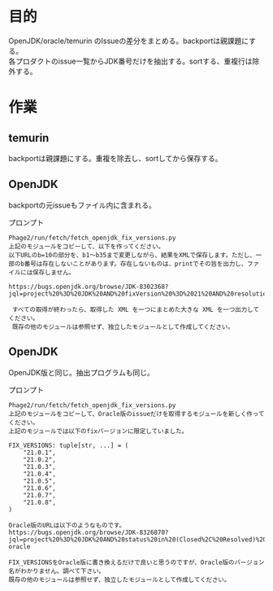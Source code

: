 # 目的

OpenJDK/oracle/temurin のIssueの差分をまとめる。backportは親課題にする。  
各プロダクトのissue一覧からJDK番号だけを抽出する。sortする、重複行は除外する。

# 作業

## temurin

backportは親課題にする。重複を除去し、sortしてから保存する。  

## OpenJDK

backportの元issueもファイル内に含まれる。

プロンプト
```
Phage2/run/fetch/fetch_openjdk_fix_versions.py
上記のモジュールをコピーして、以下を作ってください。
以下URLのb=10の部分を、b1〜b35まで変更しながら、結果をXMLで保存します。ただし、一部のb番号は存在しないことがあります。存在しないものは、printでその旨を出力し、ファイルには保存しません。

https://bugs.openjdk.org/browse/JDK-8302368?jql=project%20%3D%20JDK%20AND%20fixVersion%20%3D%2021%20AND%20resolution%20%3D%20Fixed%20AND%20%22resolved%20in%20build%22%20%3D%20b10

 すべての取得が終わったら、取得した XML を一つにまとめた大きな XML を一つ出力してください。
 既存の他のモジュールは参照せず、独立したモジュールとして作成してください。
```

## OpenJDK

OpenJDK版と同じ。抽出プログラムも同じ。

プロンプト
```
Phage2/run/fetch/fetch_openjdk_fix_versions.py
上記のモジュールをコピーして、Oracle版のissueだけを取得するモジュールを新しく作ってください。
上記のモジュールでは以下のfixバージョンに限定していました。

FIX_VERSIONS: tuple[str, ...] = (
    "21.0.1",
    "21.0.2",
    "21.0.3",
    "21.0.4",
    "21.0.5",
    "21.0.6",
    "21.0.7",
    "21.0.8",
)

Oracle版のURLは以下のようなものです。
https://bugs.openjdk.org/browse/JDK-8326870?jql=project%20%3D%20JDK%20AND%20status%20in%20(Closed%2C%20Resolved)%20AND%20fixVersion%20%3D%2021.0.3-oracle

FIX_VERSIONSをOracle版に書き換えるだけで良いと思うのですが、Oracle版のバージョン名がわかりません。調べて下さい。
既存の他のモジュールは参照せず、独立したモジュールとして作成してください。
```